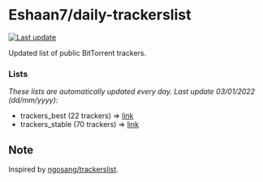 
# Eshaan7/daily-trackerslist 

[![Last update](https://img.shields.io/badge/Last%20update-03/01/2022-blue.svg)](#)

Updated list of public BitTorrent trackers.

### Lists
*These lists are automatically updated every day. Last update 03/01/2022 (_dd/mm/yyyy_):*

* trackers_best (22 trackers) => [link](https://raw.githubusercontent.com/eshaan7/daily-trackerslist/master/trackers_best.txt)
* trackers_stable (70 trackers) => [link](https://raw.githubusercontent.com/eshaan7/daily-trackerslist/master/trackers_stable.txt)

## Note

Inspired by [ngosang/trackerslist](https://github.com/ngosang/trackerslist).

